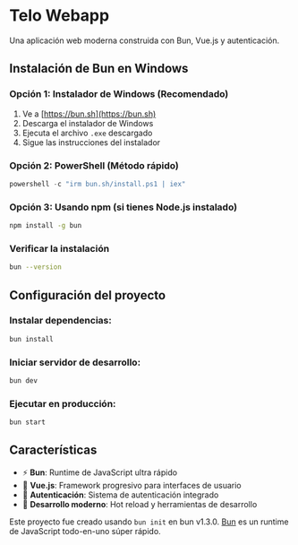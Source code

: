# Telo Webapp

Una aplicación web moderna construida con Bun, Vue.js y autenticación.

## Instalación de Bun en Windows

### Opción 1: Instalador de Windows (Recomendado)
1. Ve a [https://bun.sh](https://bun.sh)
2. Descarga el instalador de Windows
3. Ejecuta el archivo `.exe` descargado
4. Sigue las instrucciones del instalador

### Opción 2: PowerShell (Método rápido)
```powershell
powershell -c "irm bun.sh/install.ps1 | iex"
```

### Opción 3: Usando npm (si tienes Node.js instalado)
```bash
npm install -g bun
```

### Verificar la instalación
```bash
bun --version
```

## Configuración del proyecto

### Instalar dependencias:
```bash
bun install
```

### Iniciar servidor de desarrollo:
```bash
bun dev
```

### Ejecutar en producción:
```bash
bun start
```

## Características

- ⚡ **Bun**: Runtime de JavaScript ultra rápido
- 🎨 **Vue.js**: Framework progresivo para interfaces de usuario
- 🔐 **Autenticación**: Sistema de autenticación integrado
- 🚀 **Desarrollo moderno**: Hot reload y herramientas de desarrollo

Este proyecto fue creado usando `bun init` en bun v1.3.0. [Bun](https://bun.com) es un runtime de JavaScript todo-en-uno súper rápido.
